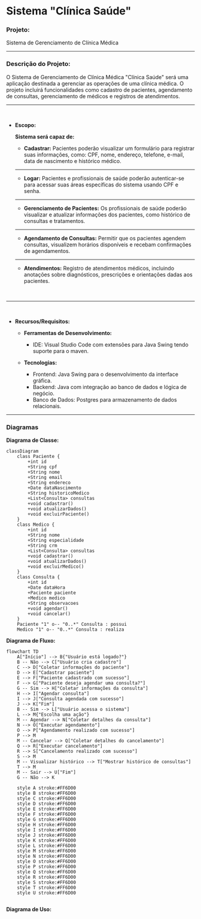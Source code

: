 # Sistema "Clínica Saúde"

### **Projeto:**

Sistema de Gerenciamento de Clínica Médica

<hr>

### **Descrição do Projeto:**

O Sistema de Gerenciamento de Clínica Médica "Clínica Saúde" será uma aplicação destinada a gerenciar as operações de uma clínica médica. O projeto incluirá funcionalidades como cadastro de pacientes, agendamento de consultas, gerenciamento de médicos e registros de atendimentos.
    <hr>
    <br>
- **Escopo:**
    
    **Sistema será capaz de:**

    - **Cadastrar:**
    Pacientes poderão visualizar um formulário para registrar suas informações, como: CPF, nome, endereço, telefone, e-mail, data de nascimento e histórico médico.
    <hr>

    - **Logar:**
    Pacientes e profissionais de saúde poderão autenticar-se para acessar suas áreas específicas do sistema usando CPF e senha.
    <hr>

    - **Gerenciamento de Pacientes:**
    Os profissionais de saúde poderão visualizar e atualizar informações dos pacientes, como histórico de consultas e tratamentos.
    <hr>

    - **Agendamento de Consultas:**
    Permitir que os pacientes agendem consultas, visualizem horários disponíveis e recebam confirmações de agendamentos.
    <hr>

    - **Atendimentos:**
    Registro de atendimentos médicos, incluindo anotações sobre diagnósticos, prescrições e orientações dadas aos pacientes.
 <br>

<hr>

<br>

- **Recursos/Requisitos:**
    - **Ferramentas de Desenvolvimento:**
        - IDE: Visual Studio Code com extensões para Java Swing tendo suporte para o maven.

    - **Tecnologias:**
        - Frontend: Java Swing para o desenvolvimento da interface gráfica.
        - Backend: Java com integração ao banco de dados e lógica de negócio.
        - Banco de Dados: Postgres para armazenamento de dados relacionais.

<hr>

### **Diagramas**

**Diagrama de Classe:**
```mermaid
classDiagram
    class Paciente {
        +int id
        +String cpf
        +String nome
        +String email
        +String endereco
        +Date dataNascimento
        +String historicoMedico
        +List<Consulta> consultas
        +void cadastrar()
        +void atualizarDados()
        +void excluirPaciente()
    }
    class Medico {
        +int id
        +String nome
        +String especialidade
        +String crm
        +List<Consulta> consultas
        +void cadastrar()
        +void atualizarDados()
        +void excluirMedico()
    }
    class Consulta {
        +int id
        +Date dataHora
        +Paciente paciente
        +Medico medico
        +String observacoes
        +void agendar()
        +void cancelar()
    }
    Paciente "1" o-- "0..*" Consulta : possui
    Medico "1" o-- "0..*" Consulta : realiza

```
**Diagrama de Fluxo:**

```mermaid
flowchart TD
    A["Início"] --> B{"Usuário está logado?"}
    B -- Não --> C["Usuário cria cadastro"]
    C --> D["Coletar informações do paciente"]
    D --> E["Cadastrar paciente"]
    E --> F["Paciente cadastrado com sucesso"]
    F --> G["Paciente deseja agendar uma consulta?"]
    G -- Sim --> H["Coletar informações da consulta"]
    H --> I["Agendar consulta"]
    I --> J["Consulta agendada com sucesso"]
    J --> K["Fim"]
    B -- Sim --> L["Usuário acessa o sistema"]
    L --> M{"Escolha uma ação"}
    M -- Agendar --> N["Coletar detalhes da consulta"]
    N --> O["Executar agendamento"]
    O --> P["Agendamento realizado com sucesso"]
    P --> M
    M -- Cancelar --> Q["Coletar detalhes do cancelamento"]
    Q --> R["Executar cancelamento"]
    R --> S["Cancelamento realizado com sucesso"]
    S --> M
    M -- Visualizar histórico --> T["Mostrar histórico de consultas"]
    T --> M
    M -- Sair --> U["Fim"]
    G -- Não --> K

    style A stroke:#FF6D00
    style B stroke:#FF6D00
    style C stroke:#FF6D00
    style D stroke:#FF6D00
    style E stroke:#FF6D00
    style F stroke:#FF6D00
    style G stroke:#FF6D00
    style H stroke:#FF6D00
    style I stroke:#FF6D00
    style J stroke:#FF6D00
    style K stroke:#FF6D00
    style L stroke:#FF6D00
    style M stroke:#FF6D00
    style N stroke:#FF6D00
    style O stroke:#FF6D00
    style P stroke:#FF6D00
    style Q stroke:#FF6D00
    style R stroke:#FF6D00
    style S stroke:#FF6D00
    style T stroke:#FF6D00
    style U stroke:#FF6D00


```

**Diagrama de Uso:**
